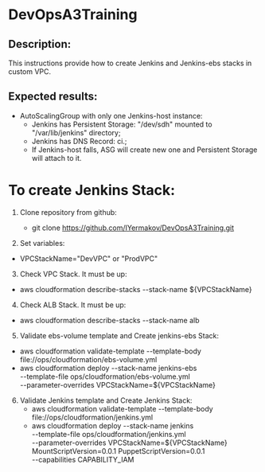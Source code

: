 # DevOpsA3Training

## Description:
This instructions provide how to create Jenkins and Jenkins-ebs stacks in custom VPC.

## Expected results:
- AutoScalingGroup with only one Jenkins-host instance:
  * Jenkins has Persistent Storage: "/dev/sdh" mounted to "/var/lib/jenkins" directory;
  * Jenkins has DNS Record: ci.<HostedZoneName>;
  * If Jenkins-host falls, ASG will create new one and Persistent Storage will attach to it.


# To create Jenkins Stack:

1. Clone repository from github:
   - git clone https://github.com/IYermakov/DevOpsA3Training.git

2. Set variables:
  - VPCStackName="DevVPC" or "ProdVPC"

3. Check VPC Stack. It must be up:
  - aws cloudformation describe-stacks --stack-name ${VPCStackName}

4. Check ALB Stack. It must be up:
  - aws cloudformation describe-stacks --stack-name alb

5. Validate ebs-volume template and Create jenkins-ebs Stack:
  - aws cloudformation validate-template --template-body \
    file://ops/cloudformation/ebs-volume.yml
  - aws cloudformation deploy --stack-name jenkins-ebs \
                              --template-file ops/cloudformation/ebs-volume.yml \
                              --parameter-overrides VPCStackName=${VPCStackName}

6. Validate Jenkins template and Create Jenkins Stack:
   - aws cloudformation validate-template --template-body \
     file://ops/cloudformation/jenkins.yml
   - aws cloudformation deploy --stack-name jenkins \
                               --template-file ops/cloudformation/jenkins.yml \
                               --parameter-overrides VPCStackName=${VPCStackName} MountScriptVersion=0.0.1 PuppetScriptVersion=0.0.1 \
                               --capabilities CAPABILITY_IAM
